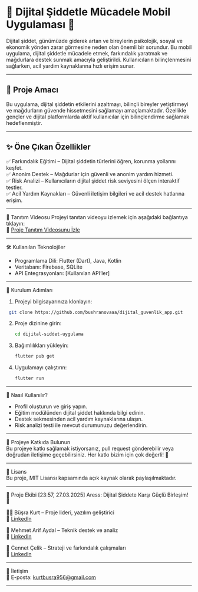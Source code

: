 # 🚨 Dijital Şiddetle Mücadele Mobil Uygulaması 🚨

Dijital şiddet, günümüzde giderek artan ve bireylerin psikolojik, sosyal ve ekonomik yönden zarar görmesine neden olan önemli bir sorundur. Bu mobil uygulama, dijital şiddetle mücadele etmek, farkındalık yaratmak ve mağdurlara destek sunmak amacıyla geliştirildi. Kullanıcıların bilinçlenmesini sağlarken, acil yardım kaynaklarına hızlı erişim sunar.

---

## 🎯 Proje Amacı  
Bu uygulama, dijital şiddetin etkilerini azaltmayı, bilinçli bireyler yetiştirmeyi ve mağdurların güvende hissetmesini sağlamayı amaçlamaktadır. Özellikle gençler ve dijital platformlarda aktif kullanıcılar için bilinçlendirme sağlamak hedeflenmiştir.

---

## ✨ Öne Çıkan Özellikler  

✅ Farkındalık Eğitimi – Dijital şiddetin türlerini öğren, korunma yollarını keşfet.  
✅ Anonim Destek – Mağdurlar için güvenli ve anonim yardım hizmeti.  
✅ Risk Analizi – Kullanıcıların dijital şiddet risk seviyesini ölçen interaktif testler.  
✅ Acil Yardım Kaynakları – Güvenli iletişim bilgileri ve acil destek hatlarına erişim.

---

🎥 Tanıtım Videosu
 Projeyi tanıtan videoyu izlemek için aşağıdaki bağlantıya tıklayın:  
🔗 [Proje Tanıtım Videosunu İzle](https://www.linkedin.com/feed/update/urn:li:activity:7265820006330847232/)  

---

🛠 Kullanılan Teknolojiler  
- Programlama Dili: Flutter (Dart), Java, Kotlin  
- Veritabanı: Firebase, SQLite  
- API Entegrasyonları: [Kullanılan API’ler]  

---

🚀 Kurulum Adımları  
1. Projeyi bilgisayarınıza klonlayın:  
  ```bash
   git clone https://github.com/bushranovaaa/dijital_guvenlik_app.git


```
2. Proje dizinine girin:  
   ```bash
   cd dijital-siddet-uygulama
   
3. Bağımlılıkları yükleyin:  
   ```bash
   flutter pub get
   
4. Uygulamayı çalıştırın:  
   ```bash
   flutter run
   

---

📱 Nasıl Kullanılır?  
- Profil oluşturun ve giriş yapın.  
- Eğitim modülünden dijital şiddet hakkında bilgi edinin.  
- Destek sekmesinden acil yardım kaynaklarına ulaşın.  
- Risk analizi testi ile mevcut durumunuzu değerlendirin.  

---

🤝 Projeye Katkıda Bulunun  
Bu projeye katkı sağlamak istiyorsanız, pull request gönderebilir veya doğrudan iletişime geçebilirsiniz. Her katkı bizim için çok değerli! 🌟  

---

📝 Lisans  
Bu proje, MIT Lisansı kapsamında açık kaynak olarak paylaşılmaktadır.  

---

🌟 Proje Ekibi
[23:57, 27.03.2025] Aress: Dijital Şiddete Karşı Güçlü Birleşim! 💪  

👩‍💻 Büşra Kurt – Proje lideri, yazılım geliştirici  
🔗 [LinkedIn](https://www.linkedin.com/in/bushrasac35/)  

🔧 Mehmet Arif Aydal – Teknik destek ve analiz  
🔗 [LinkedIn](https://www.linkedin.com/in/mehmet-arif-aydal-91932a254/)  

🚀 Cennet Çelik – Strateji ve farkındalık çalışmaları  
🔗 [LinkedIn](https://www.linkedin.com/in/cennet-%C3%A7elik-a7691430a/)  

---

📩 İletişim  
📧 E-posta: kurtbusra956@gmail.com  

---  

